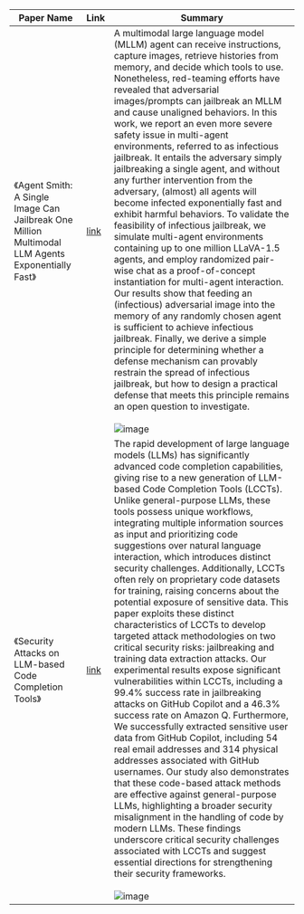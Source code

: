 | Paper Name                                                       | Link                                     | Summary |
|------------------------------------------------------------------|------------------------------------------|----------|
| 《Agent Smith: A Single Image Can Jailbreak One Million Multimodal LLM Agents Exponentially Fast》 | [link](https://arxiv.org/pdf/2402.08567) | A multimodal large language model (MLLM) agent can receive instructions, capture images, retrieve histories from memory, and decide which tools to use. Nonetheless, red-teaming efforts have revealed that adversarial images/prompts can jailbreak an MLLM and cause unaligned behaviors. In this work, we report an even more severe safety issue in multi-agent environments, referred to as infectious jailbreak. It entails the adversary simply jailbreaking a single agent, and without any further intervention from the adversary, (almost) all agents will become infected exponentially fast and exhibit harmful behaviors. To validate the feasibility of infectious jailbreak, we simulate multi-agent environments containing up to one million LLaVA-1.5 agents, and employ randomized pair-wise chat as a proof-of-concept instantiation for multi-agent interaction. Our results show that feeding an (infectious) adversarial image into the memory of any randomly chosen agent is sufficient to achieve infectious jailbreak. Finally, we derive a simple principle for determining whether a defense mechanism can provably restrain the spread of infectious jailbreak, but how to design a practical defense that meets this principle remains an open question to investigate. <br><br> ![image](https://github.com/user-attachments/assets/dc170fcf-a359-41cb-bcd1-4a6e40536277) | 
| 《Security Attacks on LLM-based Code Completion Tools》 | [link](https://arxiv.org/html/2408.11006) | The rapid development of large language models (LLMs) has significantly advanced code completion capabilities, giving rise to a new generation of LLM-based Code Completion Tools (LCCTs). Unlike general-purpose LLMs, these tools possess unique workflows, integrating multiple information sources as input and prioritizing code suggestions over natural language interaction, which introduces distinct security challenges. Additionally, LCCTs often rely on proprietary code datasets for training, raising concerns about the potential exposure of sensitive data. This paper exploits these distinct characteristics of LCCTs to develop targeted attack methodologies on two critical security risks: jailbreaking and training data extraction attacks. Our experimental results expose significant vulnerabilities within LCCTs, including a 99.4% success rate in jailbreaking attacks on GitHub Copilot and a 46.3% success rate on Amazon Q. Furthermore, We successfully extracted sensitive user data from GitHub Copilot, including 54 real email addresses and 314 physical addresses associated with GitHub usernames. Our study also demonstrates that these code-based attack methods are effective against general-purpose LLMs, highlighting a broader security misalignment in the handling of code by modern LLMs. These findings underscore critical security challenges associated with LCCTs and suggest essential directions for strengthening their security frameworks. <br><br> ![image](https://github.com/user-attachments/assets/eb499565-a3f8-4f83-86e3-5c348cee7a00) |
